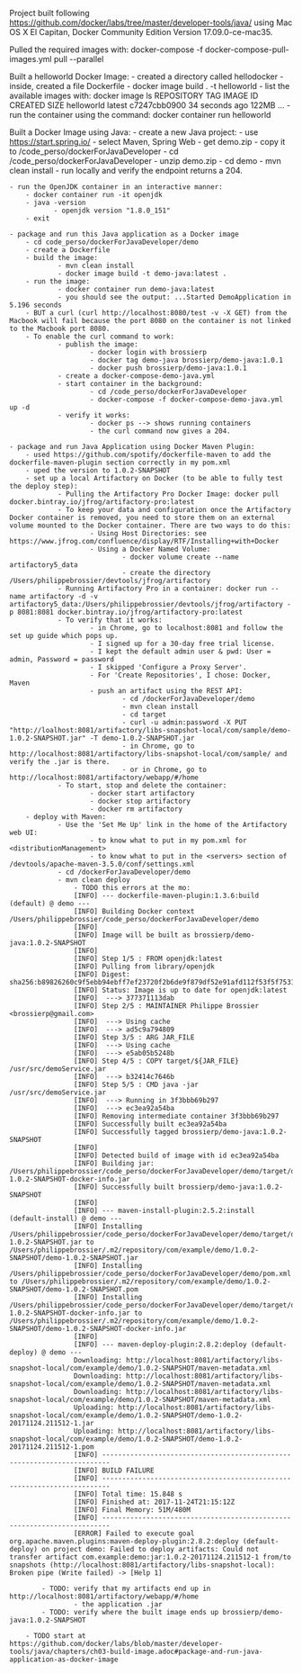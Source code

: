 Project built following https://github.com/docker/labs/tree/master/developer-tools/java/ using Mac OS X El Capitan, Docker Community Edition Version 17.09.0-ce-mac35.


Pulled the required images with: docker-compose -f docker-compose-pull-images.yml pull --parallel


Built a helloworld Docker Image:
	- created a directory called hellodocker
	- inside, created a file Dockerfile
	- docker image build . -t helloworld
	- list the available images with: docker image ls
		REPOSITORY                          TAG                 IMAGE ID            CREATED             SIZE
		helloworld                          latest              c7247cbb0900        34 seconds ago      122MB
		...
	- run the container using the command: docker container run helloworld 


Built a Docker Image using Java:
	- create a new Java project: 
		- use https://start.spring.io/
				- select Maven, Spring Web 
				- get demo.zip
				- copy it to /code_perso/dockerForJavaDeveloper
		- cd /code_perso/dockerForJavaDeveloper
		- unzip demo.zip
		- cd demo
		- mvn clean install
		- run locally and verify the endpoint returns a 204.

	- run the OpenJDK container in an interactive manner:
	    - docker container run -it openjdk
	    - java -version
	           - openjdk version "1.8.0_151"
	    - exit

	- package and run this Java application as a Docker image
	    - cd code_perso/dockerForJavaDeveloper/demo
	    - create a Dockerfile
	    - build the image:
	            - mvn clean install
	            - docker image build -t demo-java:latest .
        - run the image:
                - docker container run demo-java:latest
                - you should see the output: ...Started DemoApplication in 5.196 seconds
        - BUT a curl (curl http://localhost:8080/test -v -X GET) from the Macbook will fail because the port 8080 on the container is not linked to the Macbook port 8080.
        - To enable the curl command to work:
                - publish the image:
                        - docker login with brossierp
                        - docker tag demo-java brossierp/demo-java:1.0.1
                        - docker push brossierp/demo-java:1.0.1
                - create a docker-compose-demo-java.yml
                - start container in the background:
                        - cd /code_perso/dockerForJavaDeveloper
                        - docker-compose -f docker-compose-demo-java.yml up -d
                - verify it works:
                        - docker ps --> shows running containers
                        - the curl command now gives a 204.

    - package and run Java Application using Docker Maven Plugin:
        - used https://github.com/spotify/dockerfile-maven to add the dockerfile-maven-plugin section correctly in my pom.xml
        - uped the version to 1.0.2-SNAPSHOT
        - set up a local Artifactory on Docker (to be able to fully test the deploy step):
                - Pulling the Artifactory Pro Docker Image: docker pull docker.bintray.io/jfrog/artifactory-pro:latest
                - To keep your data and configuration once the Artifactory Docker container is removed, you need to store them on an external volume mounted to the Docker container. There are two ways to do this:
                        - Using Host Directories: see https://www.jfrog.com/confluence/display/RTF/Installing+with+Docker
                        - Using a Docker Named Volume:
                                - docker volume create --name artifactory5_data
                                - create the directory /Users/philippebrossier/devtools/jfrog/artifactory
                - Running Artifactory Pro in a container: docker run --name artifactory -d -v artifactory5_data:/Users/philippebrossier/devtools/jfrog/artifactory -p 8081:8081 docker.bintray.io/jfrog/artifactory-pro:latest
                - To verify that it works:
                        - in Chrome, go to localhost:8081 and follow the set up guide which pops up.
                        - I signed up for a 30-day free trial license.
                        - I kept the default admin user & pwd: User = admin, Password = password
                        - I skipped 'Configure a Proxy Server'.
                        - For 'Create Repositories', I chose: Docker, Maven
                        - push an artifact using the REST API:
                                - cd /dockerForJavaDeveloper/demo
                                - mvn clean install
                                - cd target
                                - curl -u admin:password -X PUT "http://loalhost:8081/artifactory/libs-snapshot-local/com/sample/demo-1.0.2-SNAPSHOT.jar" -T demo-1.0.2-SNAPSHOT.jar
                                - in Chrome, go to http://localhost:8081/artifactory/libs-snapshot-local/com/sample/ and verify the .jar is there.
                                - or in Chrome, go to http://localhost:8081/artifactory/webapp/#/home
                - To start, stop and delete the container:
                        - docker start artifactory
                        - docker stop artifactory
                        - docker rm artifactory
        - deploy with Maven:
                - Use the 'Set Me Up' link in the home of the Artifactory web UI:
                        - to know what to put in my pom.xml for <distributionManagement>
                        - to know what to put in the <servers> section of /devtools/apache-maven-3.5.0/conf/settings.xml
                - cd /dockerForJavaDeveloper/demo
                - mvn clean deploy
                    - TODO this errors at the mo:
                    [INFO] --- dockerfile-maven-plugin:1.3.6:build (default) @ demo ---
                    [INFO] Building Docker context /Users/philippebrossier/code_perso/dockerForJavaDeveloper/demo
                    [INFO]
                    [INFO] Image will be built as brossierp/demo-java:1.0.2-SNAPSHOT
                    [INFO]
                    [INFO] Step 1/5 : FROM openjdk:latest
                    [INFO] Pulling from library/openjdk
                    [INFO] Digest: sha256:b89826260c9f5ebb94ebff7ef23720f2b6de9f879df52e91afd112f53f5f7531
                    [INFO] Status: Image is up to date for openjdk:latest
                    [INFO]  ---> 377371113dab
                    [INFO] Step 2/5 : MAINTAINER Philippe Brossier <brossierp@gmail.com>
                    [INFO]  ---> Using cache
                    [INFO]  ---> ad5c9a794809
                    [INFO] Step 3/5 : ARG JAR_FILE
                    [INFO]  ---> Using cache
                    [INFO]  ---> e5ab05b5248b
                    [INFO] Step 4/5 : COPY target/${JAR_FILE} /usr/src/demoService.jar
                    [INFO]  ---> b32414c7646b
                    [INFO] Step 5/5 : CMD java -jar /usr/src/demoService.jar
                    [INFO]  ---> Running in 3f3bbb69b297
                    [INFO]  ---> ec3ea92a54ba
                    [INFO] Removing intermediate container 3f3bbb69b297
                    [INFO] Successfully built ec3ea92a54ba
                    [INFO] Successfully tagged brossierp/demo-java:1.0.2-SNAPSHOT
                    [INFO]
                    [INFO] Detected build of image with id ec3ea92a54ba
                    [INFO] Building jar: /Users/philippebrossier/code_perso/dockerForJavaDeveloper/demo/target/demo-1.0.2-SNAPSHOT-docker-info.jar
                    [INFO] Successfully built brossierp/demo-java:1.0.2-SNAPSHOT
                    [INFO]
                    [INFO] --- maven-install-plugin:2.5.2:install (default-install) @ demo ---
                    [INFO] Installing /Users/philippebrossier/code_perso/dockerForJavaDeveloper/demo/target/demo-1.0.2-SNAPSHOT.jar to /Users/philippebrossier/.m2/repository/com/example/demo/1.0.2-SNAPSHOT/demo-1.0.2-SNAPSHOT.jar
                    [INFO] Installing /Users/philippebrossier/code_perso/dockerForJavaDeveloper/demo/pom.xml to /Users/philippebrossier/.m2/repository/com/example/demo/1.0.2-SNAPSHOT/demo-1.0.2-SNAPSHOT.pom
                    [INFO] Installing /Users/philippebrossier/code_perso/dockerForJavaDeveloper/demo/target/demo-1.0.2-SNAPSHOT-docker-info.jar to /Users/philippebrossier/.m2/repository/com/example/demo/1.0.2-SNAPSHOT/demo-1.0.2-SNAPSHOT-docker-info.jar
                    [INFO]
                    [INFO] --- maven-deploy-plugin:2.8.2:deploy (default-deploy) @ demo ---
                    Downloading: http://localhost:8081/artifactory/libs-snapshot-local/com/example/demo/1.0.2-SNAPSHOT/maven-metadata.xml
                    Downloading: http://localhost:8081/artifactory/libs-snapshot-local/com/example/demo/1.0.2-SNAPSHOT/maven-metadata.xml
                    Downloading: http://localhost:8081/artifactory/libs-snapshot-local/com/example/demo/1.0.2-SNAPSHOT/maven-metadata.xml
                    Uploading: http://localhost:8081/artifactory/libs-snapshot-local/com/example/demo/1.0.2-SNAPSHOT/demo-1.0.2-20171124.211512-1.jar
                    Uploading: http://localhost:8081/artifactory/libs-snapshot-local/com/example/demo/1.0.2-SNAPSHOT/demo-1.0.2-20171124.211512-1.pom
                    [INFO] ------------------------------------------------------------------------
                    [INFO] BUILD FAILURE
                    [INFO] ------------------------------------------------------------------------
                    [INFO] Total time: 15.848 s
                    [INFO] Finished at: 2017-11-24T21:15:12Z
                    [INFO] Final Memory: 51M/480M
                    [INFO] ------------------------------------------------------------------------
                    [ERROR] Failed to execute goal org.apache.maven.plugins:maven-deploy-plugin:2.8.2:deploy (default-deploy) on project demo: Failed to deploy artifacts: Could not transfer artifact com.example:demo:jar:1.0.2-20171124.211512-1 from/to snapshots (http://localhost:8081/artifactory/libs-snapshot-local): Broken pipe (Write failed) -> [Help 1]

            - TODO: verify that my artifacts end up in http://localhost:8081/artifactory/webapp/#/home
                    - the application .jar
            - TODO: verify where the built image ends up brossierp/demo-java:1.0.2-SNAPSHOT

        - TODO start at https://github.com/docker/labs/blob/master/developer-tools/java/chapters/ch03-build-image.adoc#package-and-run-java-application-as-docker-image

